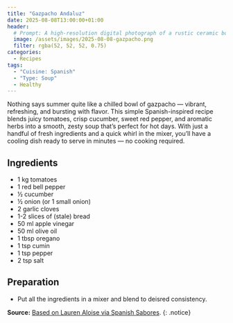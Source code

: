 ```yaml
---
title: "Gazpacho Andaluz"
date: 2025-08-08T13:00:00+01:00
header:
  # Prompt: A high-resolution digital photograph of a rustic ceramic bowl filled with vibrant gazpacho, placed on a dark wooden surface. The soup has a smooth, rich red-orange texture and is garnished with neatly diced cucumber and red bell pepper, sprinkled with dried herbs. Around the bowl are fresh ingredients ripe tomatoes, a whole cucumber, a red bell pepper, garlic cloves, and dried oregano arranged naturally to create a balanced, inviting composition. The scene is shown at a 60-degree angle (almost from above but slightly from the side). The image is in a widescreen landscape format, exactly 3000x1000 pixels, with all elements framed evenly and no important details cropped, lit softly with natural light to highlight colors and textures.
  image: /assets/images/2025-08-08-gazpacho.png
  filter: rgba(52, 52, 52, 0.75)
categories:
  - Recipes
tags:
  - "Cuisine: Spanish"
  - "Type: Soup"
  - Healthy
---
```


Nothing says summer quite like a chilled bowl of gazpacho — vibrant, refreshing, and bursting with flavor. This simple Spanish-inspired recipe blends juicy tomatoes, crisp cucumber, sweet red pepper, and aromatic herbs into a smooth, zesty soup that’s perfect for hot days. <!--more--> With just a handful of fresh ingredients and a quick whirl in the mixer, you’ll have a cooling dish ready to serve in minutes — no cooking required.

## Ingredients

* 1 kg tomatoes
* 1 red bell pepper
* ½ cucumber
* ½ onion (or 1 small onion)
* 2 garlic cloves
* 1-2 slices of (stale) bread
* 50 ml apple vinegar
* 50 ml olive oil
* 1 tbsp oregano
* 1 tsp cumin
* 1 tsp pepper
* 2 tsp salt

## Preparation

* Put all the ingredients in a mixer and blend to deisred consistency.

**Source:** [Based on Lauren Aloise via Spanish Sabores](https://spanishsabores.com/recipe-gazpacho-andaluz/).
{: .notice}
